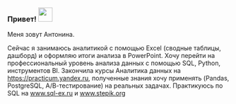 ### Привет! <img src="https://github.com/blackcater/blackcater/raw/main/images/Hi.gif" height="32"/></h1>
 
 Меня зовут Антонина.

Сейчас я занимаюсь аналитикой с помощью Excel (сводные таблицы, дашборд) и оформляю итоги анализа в PowerPoint. Хочу перейти на профессиональный уровень анализа данных с помощью SQL, Python, инструментов BI.
Закончила курсы Аналитика данных на https://practicum.yandex.ru, полученные знания хочу применять (Pandas, PostgreSQL, А/В-тестирование) на реальных задачах. 
Практикуюсь по SQL на www.sql-ex.ru и www.stepik.org

<!--
**toshka737/toshka737** is a ✨ _special_ ✨ repository because its `README.md` (this file) appears on your GitHub profile.

Here are some ideas to get you started:

- 🔭 I’m currently working on ...
- 🌱 I’m currently learning ...
- 👯 I’m looking to collaborate on ...
- 🤔 I’m looking for help with ...
- 💬 Ask me about ...

- 😄 Pronouns: ...
- ⚡ Fun fact: ...
-->


